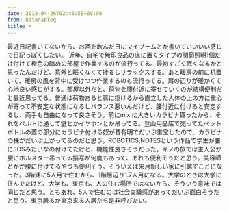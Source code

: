 ```yaml
---
date: 2013-04-26T02:45:55+09:00
from: hatenablog
title: ☀
---
```

最近日記書いてないから、お酒を飲んだ日にマイブームとか書いていいいい感じで日記っぽくしたい。 近年、自宅で無印良品の床に置くタイプの関節照明1個だけ付けて橙色の暗めの部屋で作業するのが流行ってる。最初すごく眠くなるかと思ったんだけど、意外と眠くなくて捗るしリラックスする。あと暖房の前に机置いて、暖房の風を背中に受けつつ作業するのも流行ってる。肩の辺りが暖かくて心地良い感じがする。部屋以外だと、荷物を腰付近に寄せていくのが結構便利だと最近思ってる。普通は荷物あると肩に掛けるから直立した人体の上の方に重心が寄って不安定な状態になるしバランス悪いんだけど、腰付近に付けると安定するし、両手も自由になって良さそう。前にmixiに大きいカラビナ貰ったから、それをベルトに通して鍵とかイヤホンとか吊ってる。登山用品店で売ってたペットボトルの蓋の部分にカラビナ付ける奴が昔有明でだいぶ重宝したので、カラビナの株がだいぶ上がってるのだと思う。ROBOTICS;NOTESという作品で学生が腰に3DSみたいなの付けてたけど、機能性良さそうだった。キノの旅では主人公が腰にホルスター吊ってる描写が何度もあって、あれも便利そうだと思う。美容師とかが腰に付けてるやつも便利そう。そういえば来月新しい家に引越すことになった。3階建に5人月で住むから、1階層辺り1.7人月になる。大学のときは大学に住んでたけど、大学も、東京も、人の住む場所ではないから、そういう意味では同じだと思う。ともあれ、5人で住むのは社会実験感があってだいぶ面白そうだと思う。東京居るか東京来る人居たら是非呼びたい。

